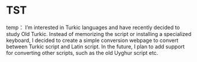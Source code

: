 # TST
temp：
I’m interested in Turkic languages and have recently decided to study Old Turkic. Instead of memorizing the script or installing a specialized keyboard, I decided to create a simple conversion webpage to convert between Turkic script and Latin script. In the future, I plan to add support for converting other scripts, such as the old Uyghur script etc.
